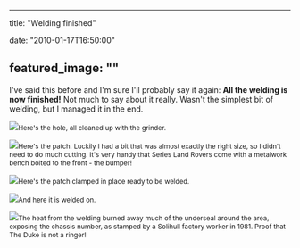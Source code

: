 
---
title: "Welding finished"

date: "2010-01-17T16:50:00"

featured_image: ""
---


I've said this before and I'm sure I'll probably say it again: <span style="font-weight: bold;"> All the welding is now finished!</span>  Not much to say about it really.  <span>Wasn't</span> the simplest bit of welding, but I managed it in the end.

<a href="http://danandtheduke.co.uk/uploaded_images/IMG_7168-755450.JPG"><img src="http://danandtheduke.co.uk/uploaded_images/IMG_7168-755445.JPG"/></a><span style="font-size:85%;">Here's the hole, all cleaned up with the grinder.</span>

<a href="http://danandtheduke.co.uk/uploaded_images/IMG_7172-767006.JPG"><img src="http://danandtheduke.co.uk/uploaded_images/IMG_7172-767002.JPG"/></a><span style="font-size:85%;">Here's the patch.  Luckily I had a bit that was almost exactly the right size, so I didn't need to do much cutting.  It's very handy that Series Land Rovers come with a metalwork bench bolted to the front - the bumper!</span>

<a href="http://danandtheduke.co.uk/uploaded_images/IMG_7174-766984.JPG"><img src="http://danandtheduke.co.uk/uploaded_images/IMG_7174-766979.JPG"/></a><span style="font-size:85%;">Here's the patch clamped in place ready to be welded.</span>

<a href="http://danandtheduke.co.uk/uploaded_images/IMG_7175-741355.JPG"><img src="http://danandtheduke.co.uk/uploaded_images/IMG_7175-741314.JPG"/></a><span style="font-size:85%;">And here it is welded on.  </span>

<a href="http://danandtheduke.co.uk/uploaded_images/IMG_7187-741290.JPG"><img src="http://danandtheduke.co.uk/uploaded_images/IMG_7187-741248.JPG"/></a><span style="font-size:85%;">The heat from the welding burned away much of the <span>underseal</span> around the area, exposing the chassis number, as stamped by a <span>Solihull</span> factory worker in 1981.  Proof that The Duke is not a ringer!
</span>